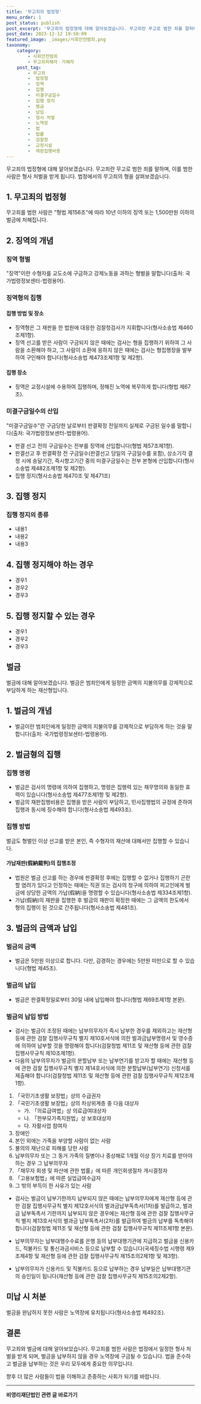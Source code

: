 ```yaml
---
title: '무고죄의 법정형'
menu_order: 1
post_status: publish
post_excerpt: '무고죄의 법정형에 대해 알아보겠습니다. 무고죄란 무고로 범한 죄를 말하며, 이를 범한 사람은 형사 처벌을 받게 됩니다. 법정에서의 무고죄의 형을 살펴보겠습니다.'
post_date: 2023-12-12 19:50:09
featured_image: _images/사회안전범죄.png
taxonomy:
    category:
        - 사회안전범죄
        - 무고죄피해자ㆍ가해자
    post_tag:
        - 무고죄
        -  법정형
        -  징역
        -  집행
        -  미결구금일수
        -  집행 정지
        -  벌금
        -  납입
        -  형사 처벌
        -  노역장
        -  법
        -  법률
        -  검찰청
        -  교정시설
        -  재판집행비용
---
```




무고죄의 법정형에 대해 알아보겠습니다. 무고죄란 무고로 범한 죄를 말하며, 이를 범한 사람은 형사 처벌을 받게 됩니다. 법정에서의 무고죄의 형을 살펴보겠습니다.

## 1. 무고죄의 법정형

무고죄를 범한 사람은 "형법 제156조"에 따라 10년 이하의 징역 또는 1,500만원 이하의 벌금에 처해집니다.

## 2. 징역의 개념

### 징역 형벌

"징역"이란 수형자를 교도소에 구금하고 강제노동을 과하는 형벌을 말합니다(출처: 국가법령정보센터-법령용어).

### 징역형의 집행

#### 집행 방법 및 장소

- 징역형은 그 재판을 한 법원에 대응한 검찰청검사가 지휘합니다(형사소송법 제460조제1항).
- 징역 선고를 받은 사람이 구금되지 않은 때에는 검사는 형을 집행하기 위하여 그 사람을 소환해야 하고, 그 사람이 소환에 응하지 않은 때에는 검사는 형집행장을 발부하여 구인해야 합니다(형사소송법 제473조제1항 및 제2항).

#### 집행 장소

- 징역은 교정시설에 수용하여 집행하며, 정해진 노역에 복무하게 합니다(형법 제67조).

### 미결구금일수의 산입

"미결구금일수"란 구금당한 날로부터 판결확정 전일까지 실제로 구금된 일수를 말합니다(출처: 국가법령정보센터-법령용어).

- 판결 선고 전의 구금일수는 전부를 징역에 산입합니다(형법 제57조제1항).
- 판결선고 후 판결확정 전 구금일수(판결선고 당일의 구금일수를 포함), 상소기각 결정 시에 송달기간, 즉시항고기간 중의 미결구금일수는 전부 본형에 산입합니다(형사소송법 제482조제1항 및 제2항).
- 집행 정지(형사소송법 제470조 및 제471조)

## 3. 집행 정지

### 집행 정지의 종류

- 내용1
- 내용2
- 내용3

## 4. 집행 정지해야 하는 경우

- 경우1
- 경우2
- 경우3

## 5. 집행 정지할 수 있는 경우

- 경우1
- 경우2
- 경우3

## 벌금

벌금에 대해 알아보겠습니다. 벌금은 범죄인에게 일정한 금액의 지불의무를 강제적으로 부담하게 하는 재산형입니다.

## 1. 벌금의 개념

- 벌금이란 범죄인에게 일정한 금액의 지불의무를 강제적으로 부담하게 하는 것을 말합니다(출처: 국가법령정보센터-법령용어).

## 2. 벌금형의 집행

### 집행 명령

- 벌금은 검사의 명령에 의하여 집행하고, 명령은 집행력 있는 채무명의와 동일한 효력이 있습니다(형사소송법 제477조제1항 및 제2항).
- 벌금의 재판집행비용은 집행을 받은 사람이 부담하고, 민사집행법의 규정에 준하여 집행과 동시에 징수해야 합니다(형사소송법 제493조).

### 집행 방법

벌금도 형벌인 이상 선고를 받은 본인, 즉 수형자의 재산에 대해서만 집행할 수 있습니다.

#### 가납재판(假納裁判)의 집행조정

- 법원은 벌금 선고를 하는 경우에 판결확정 후에는 집행할 수 없거나 집행하기 곤란할 염려가 있다고 인정하는 때에는 직권 또는 검사의 청구에 의하여 피고인에게 벌금에 상당한 금액의 가납(假納)을 명령할 수 있습니다(형사소송법 제334조제1항).
- 가납(假納)의 재판을 집행한 후 벌금의 재판이 확정한 때에는 그 금액의 한도에서 형의 집행이 된 것으로 간주됩니다(형사소송법 제481조).

## 3. 벌금의 금액과 납입

### 벌금의 금액

- 벌금은 5만원 이상으로 합니다. 다만, 감경하는 경우에는 5만원 미만으로 할 수 있습니다(형법 제45조).

### 벌금의 납입

- 벌금은 판결확정일로부터 30일 내에 납입해야 합니다(형법 제69조제1항 본문).

### 벌금의 납입 방법

- 검사는 벌금이 조정된 때에는 납부의무자가 즉시 납부한 경우를 제외하고는 재산형 등에 관한 검찰 집행사무규칙 별지 제10호서식에 의한 벌과금납부명령서 및 영수증에 의하여 납부할 것을 명령해야 합니다(검찰청법 제11조 및 재산형 등에 관한 검찰 집행사무규칙 제10조제1항).
- 다음의 납부의무자가 벌금의 분할납부 또는 납부연기를 받고자 할 때에는 재산형 등에 관한 검찰 집행사무규칙 별지 제14호서식에 의한 분할납부(납부연기) 신청서를 제출해야 합니다(검찰청법 제11조 및 재산형 등에 관한 검찰 집행사무규칙 제12조제1항).

1. 「국민기초생활 보장법」상의 수급권자
2. 「국민기초생활 보장법」상의 차상위계층 중 다음 대상자
   - 가. 「의료급여법」상 의료급여대상자
   - 나. 「한부모가족지원법」상 보호대상자
   - 다. 자활사업 참여자
3. 장애인
4. 본인 외에는 가족을 부양할 사람이 없는 사람
5. 불의의 재난으로 피해를 당한 사람
6. 납부의무자 또는 그 동거 가족의 질병이나 중상해로 1개월 이상 장기 치료를 받아야 하는 경우 그 납부의무자
7. 「채무자 회생 및 파산에 관한 법률」에 따른 개인회생절차 개시결정자
8. 「고용보험법」에 따른 실업급여수급자
9. 그 밖의 부득이 한 사유가 있는 사람

- 검사는 벌금이 납부기한까지 납부되지 않은 때에는 납부의무자에게 재산형 등에 관한 검찰 집행사무규칙 별지 제12호서식의 벌과금납부독촉서(1차)를 발급하고, 벌과금 납부독촉서 기한까지 납부되지 않은 경우에는 재산형 등에 관한 검찰 집행사무규칙 별지 제13호서식의 벌과금 납부독촉서(2차)를 발급하여 벌금의 납부를 독촉해야 합니다(검찰청법 제11조 및 재산형 등에 관한 검찰 집행사무규칙 제11조제1항 본문).

- 납부의무자는 납부대행수수료를 은행 등의 납부대행기관에 지급하고 벌금을 신용카드, 직불카드 및 통신과금서비스 등으로 납부할 수 있습니다(국세징수법 시행령 제9조제4항 및 재산형 등에 관한 검찰 집행사무규칙 제15조의2제1항 및 제3항).

- 납부의무자가 신용카드 및 직불카드 등으로 납부하는 경우 납부일은 납부대행기관의 승인일이 됩니다(재산형 등에 관한 검찰 집행사무규칙 제15조의2제2항).


## 미납 시 처분

벌금을 완납하지 못한 사람은 노역장에 유치됩니다(형사소송법 제492조).

## 결론

무고죄와 벌금에 대해 알아보았습니다. 무고죄를 범한 사람은 법정에서 일정한 형사 처벌을 받게 되며, 벌금을 납부하지 않을 경우 노역장에 구금될 수 있습니다. 법을 준수하고 벌금을 납부하는 것은 우리 모두에게 중요한 의무입니다.

향후 더 많은 사람들이 법을 이해하고 존중하는 사회가 되기를 바랍니다.
<!-- wp:separator -->
<hr class="wp-block-separator has-alpha-channel-opacity"/>
<!-- /wp:separator -->

<!-- wp:group {"backgroundColor":"base","layout":{"type":"constrained"}} -->
<div class="wp-block-group has-base-background-color has-background"><!-- wp:paragraph {"align":"center","fontSize":"medium"} -->
<p class="has-text-align-center has-large-font-size"><strong>비영리재단법인 관련 글 바로가기</strong></p>
<!-- /wp:paragraph -->


<!-- wp:latest-posts
{"categories":[{"id":27278,"count":19,"description":"","link":"https://uknowlaw.com/category/%eb%b9%84%ec%98%81%eb%a6%ac%ec%9e%ac%eb%8b%a8%eb%b2%95%ec%9d%b8/","name":"비영리재단법인","slug":"비영리재단법인","taxonomy":"category","parent":0,"meta":[],"_links":{"self":[{"href":"https://uknowlaw.com/wp-json/wp/v2/categories/27278"}],"collection":[{"href":"https://uknowlaw.com/wp-json/wp/v2/categories"}],"about":[{"href":"https://uknowlaw.com/wp-json/wp/v2/taxonomies/category"}],"wp:post_type":[{"href":"https://uknowlaw.com/wp-json/wp/v2/posts?categories=27278"}],"curies":[{"name":"wp","href":"https://api.w.org/{rel}","templated":true}]}}],"postsToShow":100,"excerptLength":28,"postLayout":"grid","columns":2,"featuredImageAlign":"left","featuredImageSizeSlug":"large","fontSize":"small"} /--></div>
<!-- /wp:group -->